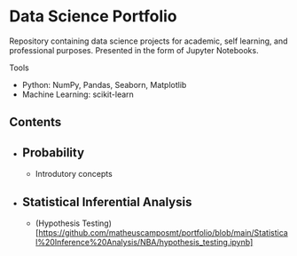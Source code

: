 # Data Science Portfolio

Repository containing data science projects for academic, self learning, and professional purposes. Presented in the form of Jupyter Notebooks.

Tools

- Python: NumPy, Pandas, Seaborn, Matplotlib
- Machine Learning: scikit-learn

## Contents
- ## Probability
    - Introdutory concepts
  
- ## Statistical Inferential Analysis
    - (Hypothesis Testing)[https://github.com/matheuscamposmt/portfolio/blob/main/Statistical%20Inference%20Analysis/NBA/hypothesis_testing.ipynb]
